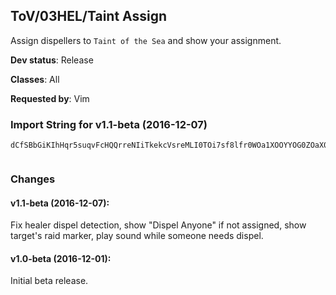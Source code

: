 ## ToV/03HEL/Taint Assign

Assign dispellers to `Taint of the Sea` and show your assignment.

**Dev status**: Release

**Classes**: All

**Requested by**: Vim

### Import String for v1.1-beta (2016-12-07)

    dCfSBbGiKIhHqr5suqvFcHQQrreNIiTkekcVsreMLI0TOi7sf8lfr0WOa1XOOYYOG0ZOaX0uePCnkqABuqaFdHQY4iuuNdHI06iuqVdHIQ5Pisf3dPAFuqL)PisLoiHQfsOapufXeveUicL2iHc9rvKgjHICsczLi6LuqKzsbLBsvQDsH8tekmueQSukupvf1uvHUkfvTvkiQVIqvASiueDwfrQ6TieZLccDxes7fj6ViLAWWHrzXuuEmbtMsxwPnJGpJKgns40OA1iufVMcy2K62kQDRQFtLHtvDCkiqlxLEUctNKRtuBNqPVJuY4PkopvjRNcc69kIY8vej3xruTFzknhLhP8SLYJuEMjO4UFq5rkpZFUIYJuEwqEOCZuE2KjtMchDgYtsd2GiMiwdBsEKXFvq8XGt9dMmzYuKANathepqpWKVmAVVyJu7ey6W5a9aX7YmG4Yx24mtSR9GLp81mVger8dClrJu7ey6GG8q5MpUEub6bAOjsTtGPd21mzQeJpqpqGPhBKrQDcmDGG8lO4UpyxZKPsCx(RKC4WbPrgcHaNqWUMjtLy8bff7hURs((b)l)vsoC4G0W(2i33gzKANathuCbdS3tyATzmbdmc0dt2KhP2jW0bcYVGI7(Wk296LeRAAqGP1MXemW0GIlyaXploXjnYqie0obMo8oAfOhoDvh5ZRePrgcHG2jW0bnBOc0dkUGbe)S4exG92GK3rRGPGvfmfmN0G7gEhTImecbf)h7vjrXfmWEpHP1MXemWyAyYSQa9GvnnOzdvGEqZgQPbbMwBgtWab6bbMwBgtWatU0i33gzKeKFbf39bXpmumL844LtL6ELinYqie0obMo8oAfOhoDvh5ZRePrgcHab3nq7PH9vxVc8pW9z87qIIlyG9EctRnJjyGH0G1fziecHqiWjeEhTcMc7RUEDqZgQGHJEyF11RdwvqrX(rgcHqiecHqiSV661bnBOc0dVJwrgcHqiecHqiSV661bbMwBgtWasKgziecHqiSVnYqie23gziec3vjF)GG8q5MpUEuHMu0d0qtK7BJmscYVGI7(G4heKhk38X1Jsmk)csKgziec3vjF)GG8q5MpUEurUVnYinzk4KVblF4V6G6Yema)PgCV2RG6YemWiyUGLp8xDy4VADWFVbFnZR9gPjtH3PceK1AVcu3FVm90GzYQWGp7R5e47ii4SBGf0CLsVrQDcmDGpetltV3j4d)vhOhMSidHqGigudL4JOHqiqpOUY70GjtbIt(Yj4viecHqiirmTmn)PgiUlFhkPrgcHarM0iMkMj(iAieOhux5DAWKPWj6L9JnecHqiirm50EfioMMz5V0idHqGiIzX8KMHAqiAiqpOUY70GjtbJyk57s8pcNiF3GeJ3HYfM4kZTsJmecbIq8r8zodIbt0qGEqDL3PbtMceN8LtWRWzF(LRcsmEhkx4mfSz2lnYqieiI5mNbDsZGAWenqpOUY70GjtHjwLZtiecHqieK4nFOO1Ye7EdE7EdinYjpsTtGPd8bXqrXENGp8xDGEyYImecbIyqmudcXNbLOHa9G6kVtdMmf8MngHj4d)vhcbjNPGzD0kqCx(ousJmecbIiMjMkMnyXmrdb6b1vENgmzkCM)u3G3mQCHqiiH4LD1obdeOfxrrq0SFWFvsJmecbIyoZzqnuIpdbiAGEqDL3PbtMcNx2n4nJkxiecbjeVSR2jyGaT4kkcIXvhen7h8xL0iN8iJ0KjtMccUxXFzN8q7vWUQvqfwXUxVC)s8pcuL52j5ZM3jPGMngtYvjmnW0dxGngCQFqG9UNlW0b(BxpbtMmzksTtGPdEBS3b6bVfNysABS4IMG2EtSElgqSgFosTtGPdxg3k6j4c0dt2Khjb3nWd0dMBAWBJ9oyDHlJBf9eCeHt0a9WKn5H9TrQDcmDGQm3E0zmJBf921J3m)a9WKn5rQDcmDWFvNkZThDgZ4wrVD94nZpqpmztEKANathyZMzeBEp6ovMB9M5hOhMSjpsTtGPdeK1AJyZ7r3PYCR3m)a9WKn5rQDcmDqG9UNlW0IE765O7uzU1BMFGEyYM8GjtbMGsMP1EfiEKhQa7dS7L5vKANathOkZThDNWE3ZfyArVD94nZpqpmztEKrQDcmDGG8lO4UpiWE3ZfyArVD9C0zmJBf921Jeb27EUatl6TRhPrgcHWDvY3pqvMBp6mMXTIE76XBMpreyV75cmTO3UEo6ovMB9M5teb27EUatl6TRhIs0i33gzKANathii)ckU7dZEDc7DpxGPf921JePrgcHWDvY3pqvMBp6oH9UNlW0IE76XBMprm)ZvNAErtiHgFnZR9sJuIg5(2iJu7ey6ab5xqXDF4zZ7r3PYCRKNnVsdMmfeyFqXmWgwUII9giiR1gXM3G7gyZMzeBEJmecH7QKVFGnBMrS59O7uzU1BMprE28s0G7giiR1gXM3JUtL5wVz(e5zZlrJCFBKrQDcmDGG8lO4Up8S59O7e27EUatl6TRhjpBELgmzkiW(GIzGnSCff7nqqwRnInVb3nWMnZi28gziec3vjF)avzU9O7e27EUatl6TRhVz(e5zZ7r3PYCRKNnVsjAK7BJmsTtGPdZEz8Y0Zb6bQdzZKC6QmEz6zJyZRePtd0y4htcAMgOHgPrgPjtH7QKV)i8S5DA4Um980abzT2i28onWMnZi28gPjtb2SzgXMxXWaNqyWM3WDz65PHNnVeZdCcblNaHWDz65PHNnVMUltphP2jW0bcYVGI7(GVM51EnInVIEcojYpxjnYqie0obMo8S5DA4Um9CGEW8pxzeBELi)CL0idHqGti8ov4zZBqrX(rgcHqiec3vjF)WZ1tdpxpn8C90WZ1rgcHW(2idHqGtii5DQWDz6zPb3ni5Um9CGo9an0in4Ubj3LPNd0PhM9Y4LPNLguuSFWKPWGnVH7Y0Zb2imVrgcHqiec3vjF)WZM3PHzVmEz65PbjpBEpCGgt0C4WSxgVm9S0PHNnVrgcHW(2idHqWKPGLtGWE3xfUltphziecANathiiR1gXM3a9WZM3dhOXenhoCxMEoYqieURs((HNnVtd3LPNNgiiR1gXM3PbcYATrS5nY9TrgP2jW0bcYVGI7(aZApH9UNlW0sOkZTtdeK1AJyZR0idHqq7ey6apqpyUidHqGwuW1BqDL3G1fziecHqiODcmDGQm3kkqpiWE3ZfyArVD9C0DQm36nZNiCIgziecHqiWjeENkqvMBffuuSFWS7YmqyFBKHqiecHG2jW0bcYATrS5vuGE4Y4wrpbhrOkZThDgZ4wrVD94nZNiuL5wreLOhiiR1gXM3idHqiecboHabzT2i28kky4OhiiR1gXM3GII9dMDxMbc7BJmecHqie4b6bEysemxKHqiSVnYqieu8FSxLeb27EUatl6TRNJUtL5wVz(td8PbQYCR0idHqGG7giEc0d8PbIzcS39CbMw0BxphDNkZTEZ8dwxKHqiecHavzU9O7e27EUatl6TRhVz(erG9UNlW0IE765O7uzU1BMpriEikrd0deprgcHW(2idHq4Uk57h4rUVnYi1obMoqq(fuC3hU7StS7jS39CbMwcvzUvAKHqiODcmDGhOhOkZThDNWE3ZfyArVD94nZNiuL5wIgziecCcH3Pc8GII9d3vjF)W(2idHqqD3zNyxjcS39CbMw0BxphDNkZTEZ8Ng4sJmecbQYC7r3jS39CbMw0BxpEZ8jcvzULOb6HNRJmecbcUBG4jqpWNgiMjWE3ZfyArVD9C0DQm36nZpyDrgcHqiecuL52JUtyV75cmTO3UE8M5teb27EUatl6TRNJUtL5wVz(eH4HOenqpq8eziec7BJCFBKrQDcmDGG8lO4UpCxc3DqHXmU17D2S9k5Y4wrVD9inYqie0obMoi)CvGEGMlJBP5WHlJBf921tKHqiODcmDWpqpCzCRONGJixg3k6TRhIgziecrgcHG2jW0H1dFOgtduL52idHqq7ey6WZM3PH7Y0ZtdeK1AJyZ70aB2mJyZBKHqieziecRh(qnc0dM)5kI1dFOgsKFUsAKHqiWjewp8HAeuuSFKHqiecHavzUnqpy(NRo18IMqI8ZvsJmecHqieE28onCxMEEAGGSwBeBENgyZMzeBEd0d(AMx71i28k6j4Ki)CL0idHqiecH1dFOgb6bQYCBG92abzT2i28gyVni5zZBOjf9anM)nW7O1tJ0idHqyFBKHqieziecCcb)duL52GII9dMmfCABW9By9WhQrKHqiecHaNqqY7uH1dFOgsdUBqI)bQYCBOjf9avzUvAqrX(btMcc6LDdUBy2z5e8kYqiecHqiecbtMc8xSmn3YuBWPTHzMVp)PoImecHqiecHqWUMjtL4U8xjHg(lwMMBzk(tLMPb)duL52Pb)dw(W3i28knYqiecHqiecbQYC7rNXmUv0BxpEZ8jI)bQYClrd0dpxhziecHqiecHaNqW)G)Qo18IMiOOy)G)QovMBp6mMXTIE76XBMpr8p4VQtnVOjiAGE456W(2idHqiecHqieyZMzeBEp6ovMB9M5te)dSzZmInVenqp8CDKHqiecHqieceK1AJyZ7r3PYCR3mFI4FGGSwBeBEjAGE456idHqiecHqieU7StS7jS39CbMwI)bQYCR0idHqiecHqieImecHqiecHqWKPaT4(BG)eCtd0IR1H76RzcBGwCffHFPvGtiSE4d1iYqiecHqiecbAX9xj(sJmecHqie23gmzk4uuSxAXhBGRi(hbffByWM3aBeCABKHqiSVnyYuWPOyV0Ip2GtBdUFdw3oEIFvy9WhQidHqiYqie4ecRh(qncS3gOkZTHMu0d(hOkZTbff7hmzkWFbTSDhbjRh(qncS3gENk4FGQm3knYqiecHqq7ey6GtBnMXTIE76jqpqvMBp6mMXTIE76XBMprOkZTenYqiecHqGti40wJzCRO3UEckk2pYqiecHqiecbtMcdAX8dkMz6DeOfxrrWPTHlJBd83UEMgCABW9BWSvWnVJWo7R8kYqiecHqiecb2ySxLK3Pc(hOkZTsJmecHqiecHqWUMjtL4U8xjHMbTy((8NkntduL52Pb2SzgXMxPrgcHqiecHqiCzCRONGJixg3k6TRhIgOhUmUv0tWreN2AmJBf921drJmecHqiecHq4Y4wrpbhrCARXmUv0Bxpenqp4hziecHqiecHGFGE4Y4wrpbhrUmUv0BxpenYqiecHqiecbtMcJvfmJn4cb(tWfziecHqiecHaBm2RsI)bQYCBGo9avzUvAKHqiecHqiec(hE28on4F4Um980G)bcYATrS5DAW)aB2mJyZBGE4zZ70WDz65PbcYATrS5DAGnBMrS5nYqiecHqiecbtMcY(wMAdZmFF(tDeziecHqiecHavzU9OZyg3k6TRhVz(eHQm3s0a9WLXTIE76jYqiecHqiecb2SzgXM3JUtL5wVz(eHnBMrS5LOb6bQYCBKHqiecHqieceK1AJyZ7r3PYCR3mFIqqwRnInVenqpqvMBJmecHqiecHqWKPWDNDIDdcS39CbMoW)GaBSHNnVbbkyp11gziecHqiecHWDNDIDpH9UNlW0sOkZTsJmecHqiew9yJmecHqiecHqWUMjtL4U8xjHg(pumTM)uPzAGQm3onWMnZi28knYqiecHqiecbtMcJvfmJn4cb(tWfziecHqiecHG)bQYCBGEGQm3gziecHqiecHG)HNnVtd(hUltppn4FGGSwBeBENg8pWMnZi28gOhE28onCxMEEAGGSwBeBENgyZMzeBEJmecHqiecHqWKPa)hkMwh(LwHzMVp)PoImecHqiecHqGQm3E0zmJBf921J3mFIqvMBjAGE4Y4wrVD9eziecHqiecHaB2mJyZ7r3PYCR3mFIWMnZi28s0a9avzUnYqiecHqiecbcYATrS59O7uzU1BMpriiR1gXMxIgOhOkZTrgcHqiec7BJmecH9TrgcHqKHqiWjeENkSE4d1iOOy)WDvY3pSVnYqieImecb)dcA2yeOhgREfusm0PbZ)C1jA2yir(5kPsJmecb)dxNEd0dM)5QtVozFJD6Di(yWP(RvI8ZvsJmecbTtGPdcA2yCIt7Ub6b)dcA2yeyVnyS4IMG2NyyIF(mTpHyyyedJpte)dcA2yq0dcoT7EwDdUBGgceeZIzXSywmlMPjYqie8py5dFJyZBGEGG7oZusOzsjy4hg(XK6sZ0GGMngN40U70G)b2SzgXMxPrgcHGjtb)d8)e3SzmvGEW8pxjobcRGI)upXnBgtjr(5kPrgcHG)bQxNSFGEyS6vqjXGmnC6QmMXTg7gQ9k6j4KCzCRO3UEKknYqie8piw(GBMEd0dM)5krddz(GBMELi)CL0idHqiYqie4ec(helFWntVb2BdVtfOkZThDNWE3ZfyArVD94nZNiuL5wIguuSFKHqiecHaZApH9UNlW0sOkZTtdeK1AJyZR0idHqy1JLtiqvMBp6oH9UNlW0IE76XBMprOkZTenWEB4DQG)bXYhCZ0BqrX(rgcHqiec3D2j29e27EUatlHQm3knYqie23gziecrgcHG2jW0b)vz(NRc0dYpxD4an(RIMidHqq7ey6G)Qo18IMiqpy(NRo18IMqI)Qm)ZvsJmecboHG)b)vDQ5fnrqrX(btMcoTn4(nSE4d1iYqiecHqGtii5DQG)Qo18IMqAWDds8p4VQtnVOjcnPOh8x1PMx0esdkk2pyYuqqVSBWDdZolNGxrgcHqiecHqi4VQtL52JoJzCRO3UE8M5te)d(R6uZlAcIgOhEUoYqiecHqiecboHG)Qo18IMiOOy)G)QovMBp6mMXTIE76XBMpr8x1PMx0eenqpCzCRO3UEc7BJmecHqie23gmzk4uuSxAXhBGRi(hbffByWM3aBeCABKHqiS6Xgmzk402G73G1TJN4xfwp8HkYqiecHqGti4VQtnVOjckk2p4VQtL52JoJzCRO3UE8M5te)vDQ5fnbrd0dxg3k6TRNW(2idHqyFBKHqi4FWFvNAErteOh8x1PMx0ergcHqKHqiyYuG9EfOyz69onql2v7emqGwCffbrZ(tddkywhTc(x(oubAXvue8MngHj4d)vhziec(h4Jj4d)vR3BGEqI)HRtVb60d0iMiwXnmI1yAKgC3Ge)dcA2yeOtpqdXR4gByeJtmKOjWEByOUe4VvIYnux(tvI5FU6K7YuY3vmYM5AVK4VkZ)CLuPtd0iA2NgPsdUBqI)bbnBmc0PhOH4mweXE(insJmecb)dA2qnbF4V6a9G)bnBOMGp8xDWDdgCK7BJmsTtGPdA2qzmJBnEjC3bfb6Htx1r(8krAKANatheKVgZ4wJxc3DqHO3UEc0dMlsTtGPdxg3A8s4Udke9Q9kwMoqpyUGjtHRtR5p1WDjC3bfHlJBdRy3RxbIjdJvW92rKrUIDVEj5Y4wJxc3DqHOxTxXY0tsVn27PbcYVGI7EjsJmecHqie0obMo8oAfOhoDvh5ZRePrgcHqiecANathu859m)fwdJnub6H3rRGPGMnugZ4wJxc3DqrKHqiecHGMnugZ4wJxc3DqrGE4D0kYqiecHqGG7geCYVkqpyUPbVn2BIjM5VeZnnO4Z7z(lSggBOMKxg3A8s4Udke9Q9kwMwAW6ImecHqiecHq4UeU7GcJzCR37Sz7vIG81yg3A8s4Udke921J0idHqiecHqieeKVgZ4wJxc3DqHO3UEc0dseKVgZ4wJxc3DqHO3UEcg(G3g7T0WKiyUidHqiecH9TrUVvAKrsq(fuC3he)WjedVfde)iTnmIXP0MynKjwJosBZBKyuKHDKynMyNqcTNggYMrSIDF10aTNggo5RWEQ5fnX0WWjFfwJyZ70WWjFfwXOMrDmnq7Pb7ouNAErtmny3HYi28ony3HsmQzuhtd0EAy4VATOjMgg(RwBeBELgziecCcbjdzZiwXUVkqNEGMZehXAyggTNq0zIJynmAcS3g4dX0Y07Dc(WF1ez4VATOjiQ0G7gKmKnJyf7(QaD6bAotCeRHzy0(eXpFK2Nn)jNqSNpttG92aFqmuuS3j4d)vtKH)Q1IMGOsdkk2pYqiecHqq7ey6WLXTIE76jqpqvMBp6mMXTIE76XBMprgo5RWEQ5fnbrdUBWFvNkZThDgZ4wrVD94nZNidN8vyp18IMGOrgcHqiecCcHlJBf921tqrX(rgcHqiecHqiODcmDWpqpCzCRONGJixg3k6TRhIgziecHqiecHaNqW)W1P3aD6bAeteR4ggXAmnb2Bdd)vRfnrGo9GbXqnieFg0GII9dMmfSUN4xfuxMGbcEZgJWe8H)QdeC3afltZFQb)lFhQrKHqiecHqiecHqiyxZKPsCx(RKqdN67URLMPHHt(kSgXM3PHH)Q1IMyAy4VATrS5vAKHqiecHqiecRESrgcHqiecHqiecHGDntMkXD5Vscnw(WF10mnmCYxH1i28onm8xTw0etdd)vRnInVsJmecHqiecHqiecb)dA2qnbF4V6a9WPR6iFELinYqiecHqiecH9TrgcHqiec7BJmecH9TrUVnYi1obMoqq(fuC3hKFUs0qCbfxSRe5NRKgziec3vjF)G5FUs04e3)RGATsKFUsAG92W7ubZ)CLOXelZsmUNsHBOKi)CL0i33gzKANathii)ckU7dYpxjAiobcAUGATsKFUsAKHqiCxL89dM)5QjwZKjqqI8Zvtd0CKXFvWriOOydNxgnsJCFBKrQDcmDGG8lO4UpqDvgTEuItGGMlOwReb27EUatl6TRhPrgcHG2jW0HlJBf921tGEqG9UNlW0IE765OZyg3k6TRhjcS39CbMw0BxpsJmecboHW7uHlJBf921tqrX(rgcHqiec3vjF)WZ1btMcVlm7UBqG9UNlW0b(B5c7iYqie23gziecANath8d0dxg3k6j4iYLXTIE76HOrgcHG2jW0b5NRc0d0CzClnhoCzCRO3UEImecboHG8ZvIgIlO4IDLi)CL0a7Tb5NReneNabnxqTwjYpxjnOOy)idHqiecH7QKVFqG9UNlW0IE76jYqie23gziec3vjF)a1vz06rjobcAUGATseyV75cmTO3UEctIG5Kg5(2iJu7ey6ab5xqXDFG6QmA9OMGp8xTEVseyV75cmTO3UEKgziecANathUmUv0Bxpb6bb27EUatl6TRNJoJzCRO3UEKiWE3ZfyArVD9inYqie4ecVtfUmUv0Bxpbff7hziecHqiCxL89dpxhmzk8UWS7Ubb27EUath4VLlSJidHqyFBKHqiODcmD4D0kqpC6QoYNxjsJmecbTtGPd(b6HlJBf9eCe5Y4wrVD9q0idHqq7ey6G8Zvb6bAUmULMdhUmUv0BxprgcHaNqW)aFmbF4VA9EdS3gKFUs0qCbfxSRe5NRKguuSFKHqiecHG2jW0blF4V6tMiYqiecHqGti4F460BGo9anIjIvCdJynMMGII9JmecHqiecHqWYh(R(Kjc0dI5GjtbkwMEVblF4V6idHqiecHvpwoHG)bbnBmc0PhOH4vCJnmIXjgs0euuSFWKPaFmbF4VA9Ed7pKV7i4VQaFeCYQidHqiecHqieS8H)QpzIa9G5m4GjtHZ8N6g8MrLleziecHqiS6XYje8piOzJrGo9aneNXIi2ZhPjOOy)GjtH39MOyzA(tniHFypeguWSoAjn4F57qfziecHqiecHGLp8x9jteOhmNbnyYuWB2yeMGp8xDKHqiecHW(2idHqiecboHGK3Pc(h0SHAc(WF1sdUBqY7OvWuW)GMnutWh(Roy4OhS8H)QpzcPbff7hziecHqiecHWDvY3piWE3ZfyArVD9eziecHqiSVnYqie23gziec3vjF)a1vz06rnbF4VA9ELiWE3ZfyArVD9eMebZjnY9TrgPjtb2yWP(Z7Rc8ryWN91EfKy5d)vR3BG)21J0GjdxqcJabnxqT2a)TRhPrQDcmDGngCQ)8(kI7Ue4Ec0d0iMw9rg)vIttKANatheKVIpgCQ)8(Qa9WKn5rQDcmDqq(k(yWP(7v0Bxpb6bIPetJu7ey6GMnuIpgCQ)Ad0dgCKrAYuqXmtVJa7TbcYVGI7(rq7ey6GYfeyAbXF75vDI8v8XGt9N3xfP2jW0bMwlobcAUGATb6HjBYJu7ey6atRNGp8xTEVJa9WKn5rQDcmD4xAj(yWP(Z7Rc0dt2KhP2jW0bcYVGI7(aBm4uFAlXonWKgziecmTwCce0Cb1AjcJOb6HNRJmecbMwpbF4VA9EheXs0a9WZ1rgcHWV0s8XGt9N3xrelrd0dSi33gP2jW0bcYVGI7(Gatli(BpVQtKVIpgCQ)8(kjsJmecbAX9xjmTwCce0Cb1ALgziec0I7VsyA9e8H)Q17DinYqieOf3FL8lTeFm4u)59vsJmecbRlYqiecHqq7ey6alqpyWbtMcmce0Cb1AJmecHqie0obMoyd0dgCWKPGLp8xTEVrgcHqiec0IcUEdQR8gSUidHqiecHqieyb6bQRYO1JsCce0Cb1ALWctIG5KgziecHqiecHaNq4DQalOOy)Gz3LzGW(2idHqiecHqie0obMo4hOhUmUv0tWreb27EUatl6TRNJoJzCRO3UEKWKs0idHqiecHqiemzkiWE3Zfy6a)TRNGjdxWC0vS3atdgkDNII9gziecHqiecHatRfNabnxqTwIWiAGEW)W1P3aD6bAokUrgs0eyVnyUG7gm0idHqiecH9TrgcHqiec0IcUEdQR8gSUidHqiecHqieSb6bQRYO1JAc(WF169kXgMebZjnYqiecHqiecboHW7ubBqrX(bZUlZaH9TrgcHqiecHqiODcmDWpqpCzCRONGJicS39CbMw0BxphDgZ4wrVD9iXkLOrgcHqiecHqiyYuqG9UNlW0b(BxpbtgUGLp8xTEVb)l3D5kVImecHqiecHqWKPG)L7UCLxIHbZrNILP37iyO0Pf7QDcgyemi0h(x(ouJidHqiecHqieyA9e8H)Q17Dqelrd0d(hUo9gOtpqJyIyf3WiwJPjWEBWCb3n4FqqZgJaD6bAiEf3ydJyCIHenb2BdgAWDdgKidHqiecH9TrgcHW(2idHqWKPG)Dh7vSBWPTb2yWP(Z7RgboHGVBm4MP3idHqGG7gStdSa)d(m(Dirq(k(yWP(Z7RKgSUidHqiecboHatRfNabnxqTwIWiAG92atRNGp8xTEVdIyjAqrX(btMcdfxRdILP52idHqiecHqieyJbN6tBj2PbM0idHqiecH9TrgcHW(2idHqWKPaBm4u)aTyxTtWaJGYfuS3aJaNqW3ngCZ0BKHqiqWDdSPbM)L7c8p4Z43HeMwlobcAUGATsdwxKHqiecHaNqG5F5UaD6bZfuuSFWKPGI9giYqiecHqiecbcUBWony9VCxG)bFg)oKW06j4d)vR37qAW6ImecHqiecHqiecboHG1)YDb60dgAqrX(btMc0ID1obdeziecHqiecHqiecHqiWgdo1N2sStdmPrgcHqiecHqiecHqiecMDxMbImecHqiecHqiecH9TrgcHqiecHqiSVnYqiecHqyFBKHqiSVnYqiemzkmwnbtSXGt9dCcbF3yWntVrgcHab3nyNgS(xUlW)GpJFhsyA9e8H)Q17DinyDrgcHqiecCcbMwlobcAUGATeXs0GII9JmecHqiecHqGngCQpTLyNgSsJmecHqie23gziec7BJmecbtMcoff7n8lTcSXGt9N3xnImecbcUBWYh(RwVxI7YDxUYRa9G5MgmibRlYqiecHqGG7gStdw)l3f4FWNXVdjmTEc(WF169oKgSUidHqiecHqie4ecw)l3fOtpy5d)vR3lXD5Ulx5vqrX(rgcHqiecHqiecHG2jW0bwGE4xpkjmTwCce0Cb1ALgziecHqiecHqiecCcH3PcSGII9dMDxMbc7BJmecHqiecHqiecb2yWP(0wIDAGjnYqiecHqiecH9TrgcHqiec7BJmecHqie4ecVtf(1JsctRfNabnxqTwPbff7hm7Umde23gziec7BJmecbtMcdAX8d)sRa7TbN2gyJbN6pVVAeziec0I7VseKVIpgCQ)8(kPrgcHG2jW0b1SFGEqq(k(yWP(Z7RImecbb5R4JbN6pVVkqp8lTeFm4u)59vrgcHWV0s8XGt9N3xfOhuZ(rgcHGjtHXQcZRIzzkwKHqiiiFfFm4u)9k6TRNa9WSxNWE3ZfyArVD9irAKHqiOzdL4JbN6V2a9WPR6iFELinY9TrgP2jW0bcYVGI7(aBm4u)59vhDNvx(tvcBm4u)59vsJmecbTtGPdd1L)upAMoqpmztEKHqiqWDdgyAqSb(h8z87qcBm4u)59vsdwxKHqiecHGI)J9QKmux(t9Oz6PbLBOU8NQedivAKHqiecHGI)J9QKmux(t9Oz6PbLBOU8NQeXkvAKHqiSVnYqieURs((bfZm9EqW9cmLKH6YFQhntpnqtGgPrUVnYi1obMoqq(fuC3hgQl)PE0j(yWP(Z7RKmuxPrgcHG2jW0b2yWP(Z7Rc0dt2KhziecANathmW6vGE456idHqG6q2mjd1DAGgdVDsqZ0ab5xqXDVeLZasJmecHqiecHqq7ey6WlphOhuUxE2S9kr5mG0idHqiecHqie4ecVtfmW6vqrX(rgcHqiecHqiecHGbwVc0dV8CKHqiecHqiecRESrgcHqiecHqiecHaBm4u)59veXaRxenqp8YZrgcHqiecHqiecHGbwVc0dpxhziecHqiecHW(2idHqyFR0idHq4Uk57hyJbN6pVVkY9TrgP2jW0bcYVGI7(GzxhZkWgQJoJzCRe)7sG7zAyEhdg1vAKHqiWjeENkiAi6p96K9LinOOy)WDvY3pSVnYqie0obMoiqb7)vhOhene9NEDY(smmIL2eN4gFCspTpr8Je7PedJN0tBrgD(O4gDcXknWEBGgrgD(O4gDcXs7tetIFKMG7gOXyXfnbnrgcHGDntMkXD5VscnJ9T8NAyEhdg1vmKMPb)7sG7zAyEhdg1vAKHqiCEFR4wR79Ehdg1vI)DjW9mnmVJbJ6oniqb7)vlnY9TrgP2jW0bcYVGI7(GzxhZkWgkXhdo1FEFLe2yWP(Z7RKgziecMDDmRaBOo6mMXTsyJbN6pVVI4UlbUNPb2yWP(Z7Ro6oRU8NQe2yWP(Z7RKknY9TrgP2jW0bcYVGI7(G7fFm4u)59vgVclxSRvcBm4u)59vtdSXGt93RO3UEKgziecANathEhTc0dNUQJ85vI0idHqGti8oAfmf0SHs8XGt9xBWWrpyWhmudAWDdSXGt93RO3UEct6qpiiFfFm4u)9k6TRNGII9JmecHqieSRzYujUl)vsOHQtfyJbN6pVVkq46MPzAGngCQ)Ef921Z0anIH0mnWgdo1FEF1r3z1L)uLWgdo1FEFLuPrgcHqieccYxXhdo1FEF10GG8v8XGt93RO3UEMg0SHs8XGt9xBGEGngCQ)8(QPb2yWP(7v0BxptdVJwrgcHW(2i33gzKeKFbf39bXpCIys8J027ZNsBXNycIHrs8VlbUNPH5Dmyu3Pbbky)V6PHX(29knYqie4ec(3La3tGo9aBm4u)59ve3DjW9euuSFKHqiecHG2jW0HX(29EIOa9WZM3JUtyV75cmTO3UEKm23UxPrgcHqiecCcH3PcJ9T79erbff7hURs((H9TrgcHqiecUx8XGt9N3xz8kSCXUwjd1L)up6eFm4u)59vsM3XGrDLonm23U3tejnYqie23g5(2iJu7ey6ab5xqXDF4Y42JSl1vjsW9Nvx(tvYLXThzxQRs0BxpsJmecboHWLXThzxQRs0Bxpbff7hziecHqiCxL89deC3zMscntQJIE1EjWewdrdXJSl1vXFQIXlBEnenenVitgZ42JSl1vXFQIeCpTn8wXqdEsPOzA4Y42JSl1vj6TRhPrgcHWQhBKHqiecHWDvY3pqdnrgcHW(2i33gzKANathii)ckU7dw(WF1Nvx(tvYLXTIE76rAKHqiWjeENkCzCRO3UEckk2pCxL89d0qtyFBKHqieziecANathKFUkqpqZLXT0C4WLXTIE76jYqie0obMomZUgyVNvx(tnqpCzC7r2L6Qej4(ZQl)Pk50vzmJBpYUuxLO3UEKi)CLuPrgcHqKHqiODcmDWpqpCzCRONGJixg3k6TRhIgziecANathOEDY(hxpQa9G)bQxNSFG92GYnux(tvI)bQxNSV0G7gOzsxAImecH7QKVFGG7oZusO5ud)qm0Wpm8dAMgOEDY(hxpQPHz21a79S6YFQtdk3qD5pvj(hS8HVrS5vQ0i33gzKANathii)ckU7dux1elbMSwj(yWP(Z7RoUEusM96ersJmecbTtGPdSa9a1vz06rjobcAUGATsmyPrgcHaNq4DQalOOy)GjtH3fC)guUGLp8xDKHqiecHWDvY3pYqie23gziecANathygAGEG6QmA9OeNabnxqTwjSWKiyoPrgcHaNq4DQaZqdkk2pyYuW9AVcMl4V3H7dkxWYh(RoYqiecHq4Uk57hS8H)QpRU8NQeb27EUatl6TRNJoJzCRO3UEKWKknYqie23gziecMmfMD3nOOG9bZf837W9bLly5d)vhziec3vjF)antWh(Roi(7L7xAICFBKrQDcmDGG8lO4UpqDvE7L4JbN6pVV646rjz2RtejnYqie0obMoWiqqZfuR9erb6bb5R4JbN6pVVIiZEDIiIgziecCcH3Pcmce0Cb1ApruqrX(H7QKVFyFBKHqieziecANathyeiO5cQ1ASOa9Ga7DpxGPf921ZrNXmUv0BxpsyeiO5cQ1EIiPrgcHaNq4DQaJabnxqTwJffuuSF4Uk57h23gziecrgcHGjtbbkwbdeSRzYeie0obMw710WG)cBGngCQ)8(QWmZRW7ubZ2GSVjLZKLP2idHqGti8ovq(5krdXjqqZfuRvcnxg3sZHdmce0Cb1AnwK0GII9d3vjF)W(2idHqiYqieURs((blF4V6ZQl)PkHrGGMlOwRXIKg5(2iJKtiyxZKPsm(GII9JmecbtMc(x(RcozvqZhQGJqqG9UNlW0b(B5c7iYqiewXUxVKyqNgii)ckU7LinYqiecHqiecbTtGPdA(Vb6HjBYJmecHqiecHqGG7g4tduL52a)dCFg)oKiWE3ZfyArVD9C0DQm36nZxAW6ImecHqiecHqiecbTtGPdxg3k6TRNa9avzU9OZyg3k6TRhVz(eHQm3s0idHqiecHqiecHqq7ey6GFGE4Y4wrpbhrUmUv0BxpenYqiecHqiecHqie0obMoy5dFJyZBGEq5gQl)PkX)GLp8nInVsJmecHqiecHqiecbf)h7vjrZ)DAGF4anIH0C4GLp8nInVhoqZKKMdhuUH6YFQs8pq96K9LknYqiecHqiecHqie4eceZ08Fdgo6bdAqrX(rgcHqiecHqiecHqiec21mzQe3L)kjkMz69GG7fykjA(Vtd0eOrQ0idHqiecHqiecHqiecbAX9xjA(VsJmecHqiecHqiecH9TrgcHqiecHqiSVnYqiecHqiecboHaXmn)3GHJEWCbff7hziecHqiecHqiec21mzQe3L)kjkMz69GG7fykjA(Vtd0eOrQ0idHqiecHqie23gziec7BLg5(2iJu7ey6GMnuNDYVnqpyWrQDcmDy4KFROxTxXY0b6bdnYi1obMoqq(fuC3hiEfN2(AMxNDYVvctqXD)qAKHqiWjiHjO4UFCW6O9Wj)2a7TbMGI7(XHHt(Tsdkk2pYqiecHqGtqctqXD)4WWj)2aD6bAccYdLBMgPbff7hziecHqiecHaNGeMGI7(XHHt(T02NPOqAqrX(rgcHqiecHqiecHaXPzED2j)wXixVsyckU7hhgo53sBFMIIPbMGI7(XHHt(T0wGc2)Ro4UbA8Mnu7LgPeZJmecHqiecHqyFBKHqiecHWQhlNGeMGI7(XHHt(Tb60d0emK4krtqJ0GII9JmecHqiecHqGtqctqXD)4WWj)wABaUI2CR0GII9JmecHqiecHqiecbItZ86St(TgsCLOjKWeuC3pomCYVL2gGROn3onWeuC3pomCYVL2cuW(F1b3nqJ3SHAV0iLyEKHqiecHqiec7BJmecHqiew9yJmecHqiecHqG40mVo7KFRyKRxjmbf39JddN8BNgyckU7hhgo53sBbky)V6G7gOXB2qTxAKsmpYqiecHqyFBKHqiSVnY9TrgP2jW0bcYVGI7(GVM51zN8BLinYqie4ecNpWeuC3pomuSRkOOy)idHqiecbIxXPTVM51zN8BLC(atqXD)4WqXUkPrgcHW(2i33gzKMmfeyA9AdcA3ydkxyf7E9kq4YM3i1obMoqq(fuC3hwXUxVeJx28krAKHqiODcmD4D0kqpC6QoYNxjsJmecbTtGPdZEDIOa9WSxNWE3ZfyArVD9irAKHqiWjeENkm71jIckk2pCxL89d7BJmecboHW7OvWuqZgkXhdo1FTbdxWGpyUWKiyWhmNbnqmryyi4vjz2RtejnOOy)idHqiecbbMwq83EEvNiFfFm4u)59vsKgziecHqiy21XScSHs8XGt9N3xjrq(k(yWP(Z7RKgziec7BJmecbb5HYnFC9Oc0duxL3Ej(yWP(Z7RoUEusM96ersdUBG6QMyjWK1kXhdo1FEF1X1JsYSxNisAWDd0qtKHqiWjeeKhk38X1Jk0KIEGgAckk2pYqiecHqGti8oAfmf0SH6St(Tbdh9WWj)wrVAVILPdkk2pYqiecHqiecbnBOo7KFBGE4D0kYqiecHqiecbFnZRZo53krAKHqiecHW(2idHqy1JnYqiecHqWKPWWj)2aFey67YSEf81mVwBGgIXhotHJw0mn4FxXUVkyL91CbMAddN8BJmecHqie0SH6St(Tb6H3rRidHqyFBK7BJCf7E9sIbFWGnOtdRy3RxIXlBELs5zRJ2cYdLBMsXakvuEEOyxfLhP8S1r7Ht(Tukgq55Ht(TuEoiipuUzkppCYVL2(mffuE(St(TgIN9xTEyiE2F1AAlgVUH6e9Ye7s7tydfTnydYbhvQuQOur5zMGIl294LtL6E92zxknYK5mykpZSwUI7EMM2QlNk19oO8iLgzokps5z1LtL6EP8iLNfOyfmaLNL9Tm1s5zb5HYnt5zcYVGI7Ejsd3vjF)at(YO9(I9WqXuYJJxovQ7vI0W(wkplipuUzAR8YFP88qXuYdkpR8YFP8SG8q5MPur5z5xD5uPUxkps5zb5HYnt5zcYVGI7Ejsd3vjF)G6kVH9TuQOurPIYZSNpZuC3t5rkptG)8bfuEKYZ(3DSkkpp0C7E5uPqrPIYZZm(t5rkp7F3XQO8mt7tbJ4K1JLYZkV8xkp7F3XQOur55HIDvuEKYZ(3DSkkpp0C7QxckkvuQO8SG8q5MpUEuuEMG8lO4UxI0WDvY3pWKVmAVVypiipuU5JRhLyu(fKinSVLYZ2Diq5zXVcbXAUdMZKzRIfmud2CgcyYCgQjdM4JYZw(G4r(fuCXUuEM9Er5zlF4RzEDC9OO8SHxGYZeCV6m3q4sPrg0jnkpZTuE(OZqEsAWgeXeXAytYJm(RcIpgCQpLN1oMLYJuEEFbN8R2l3s5zd1GnyXmLNhCdHlLhP88G)u1lLNv0AFLxuQO8S8yP9(co5xTxULsXakplpwAp4gcxkfdOur55xE(4LtL6EhuAKHs557sL7(JE5VuEwTEuuEwD5uPUxkps5zb5HYnt5zcYVGI7EjRy3xnnC4WbPbM8Lr79flrwXUVIOsoC4G0W(wkplipuUzAtb3UuEwqEOCZuEwqEOCZ0w5L)s55vS7RO88k29vdkpFcXWBXaXpsBdJyCkTjwdzI1OJ028gjgfzyhjwJj2jMEIys8J027ZNsBXNycIHruEw5L)s5zb5HYntPIYZYV6YPsDVuEKYZcYdLBMYZeKFbf39sKgURs((b1vEd7BPurPIYZZuE2s55bLNn0dg6bd9G5O8SyP0iZnPzOMJsfLuca
     

### Changes

#### v1.1-beta (2016-12-07):

Fix healer dispel detection, show "Dispel Anyone" if not assigned,
show target's raid marker, play sound while someone needs dispel.


#### v1.0-beta (2016-12-01):

Initial beta release.

